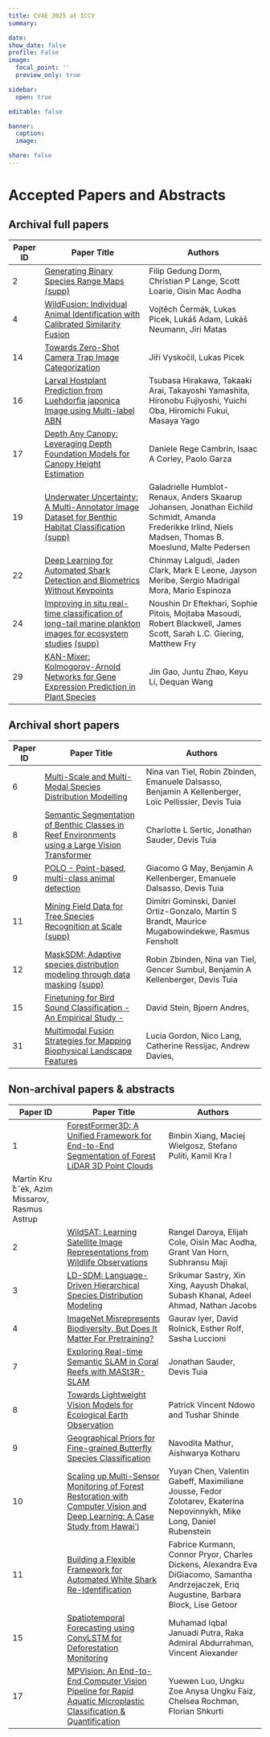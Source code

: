 ```yaml
---
title: CV4E 2025 at ICCV
summary:

date:
show_date: false
profile: False
image:
  focal_point: ''
  preview_only: true

sidebar:
  open: true

editable: false 

banner:
  caption:
  image:

share: false
---
```


<!-- # Workshop Recording -->


<!-- <a href="https://www.youtube.com/watch?v=Qjd816N8Z6o" style="text-decoration:underline;" target="_blank">View Workshop Recording &rarr;</a> -->

# Accepted Papers and Abstracts

<!-- The workshop invited papers for archival (proceedings) and non-archival tracks. Additionally, abstracts were invited to the non-archival track. -->

## Archival full papers

| Paper ID | Paper Title                                                                                          | Authors                                                                                                                                                   |
| -------- | ---------------------------------------------------------------------------------------------------- | --------------------------------------------------------------------------------------------------------------------------------------------------------- |
| 2        | [Generating Binary Species Range Maps](/papers/02.pdf) [(supp)](/papers/02-supp.pdf)                                                                 | Filip Gedung Dorm, Christian P Lange, Scott Loarie, Oisin Mac Aodha                                                                                       |
| 4        | [WildFusion: Individual Animal Identification with Calibrated Similarity Fusion](/papers/04.pdf)                       | Vojtěch Čermák, Lukas Picek, Lukáš Adam, Lukáš Neumann, Jiri Matas                                                                                        |
| 14       | [Towards Zero-Shot Camera Trap Image Categorization](/papers/14.pdf)                                                   | Jiří Vyskočil, Lukas Picek                                                                                                                                |
| 16       | [Larval Hostplant Prediction from Luehdorfia japonica Image using Multi-label ABN](/papers/16.pdf)                     | Tsubasa Hirakawa, Takaaki Arai, Takayoshi Yamashita, Hironobu Fujiyoshi, Yuichi Oba, Hiromichi Fukui, Masaya Yago                                         |
| 17       | [Depth Any Canopy: Leveraging Depth Foundation Models for Canopy Height Estimation](/papers/17.pdf)                    | Daniele Rege Cambrin, Isaac A Corley, Paolo Garza                                                                                                         |
| 19       | [Underwater Uncertainty: A Multi-Annotator Image Dataset for Benthic Habitat Classification](/papers/19.pdf) [(supp)](/papers/19-supp.pdf)           | Galadrielle Humblot-Renaux, Anders Skaarup Johansen, Jonathan Eichild Schmidt, Amanda Frederikke Irlind, Niels Madsen, Thomas B. Moeslund, Malte Pedersen |
| 22       | [Deep Learning for Automated Shark Detection and Biometrics Without Keypoints](/papers/22.pdf)                         | Chinmay Lalgudi, Jaden Clark, Mark E Leone, Jayson Meribe, Sergio Madrigal Mora, Mario Espinoza                                                           |
| 24       | [Improving in situ real-time classification of long-tail marine plankton images for ecosystem studies](/papers/24.pdf) [(supp)](/papers/24-supp.pdf) | Noushin Dr Eftekhari, Sophie Pitois, Mojtaba Masoudi, Robert Blackwell, James Scott, Sarah L.C. Giering, Matthew Fry                                      |
| 29       | [KAN-Mixer: Kolmogorov-Arnold Networks for Gene Expression Prediction in Plant Species](/papers/29.pdf)                | Jin Gao, Juntu Zhao, Keyu Li, Dequan Wang                                                                                                                 |

## Archival short papers

| Paper ID | Paper Title                                                                                    | Authors                                                                                               |
| -------- | ---------------------------------------------------------------------------------------------- | ----------------------------------------------------------------------------------------------------- |
| 6        | [Multi-Scale and Multi-Modal Species Distribution Modelling](/papers/06.pdf)                                     | Nina van Tiel, Robin Zbinden, Emanuele Dalsasso, Benjamin A Kellenberger, Loïc Pellissier, Devis Tuia |
| 8        | [Semantic Segmentation of Benthic Classes in Reef Environments using a Large Vision Transformer](/papers/08.pdf) | Charlotte L Sertic, Jonathan Sauder, Devis Tuia                                                       |
| 9        | [POLO - Point-based, multi-class animal detection](/papers/09.pdf)                                               | Giacomo G May, Benjamin A Kellenberger, Emanuele Dalsasso, Devis Tuia                                 |
| 11       | [Mining Field Data for Tree Species Recognition at Scale](/papers/11.pdf) [(supp)](/papers/11-supp.pdf)                                        | Dimitri Gominski, Daniel Ortiz-Gonzalo, Martin S Brandt, Maurice Mugabowindekwe, Rasmus Fensholt      |
| 12       | [MaskSDM: Adaptive species distribution modeling through data masking](/papers/12.pdf) [(supp)](/papers/12-supp.pdf)                           | Robin Zbinden, Nina van Tiel, Gencer Sumbul, Benjamin A Kellenberger, Devis Tuia                      |
| 15       | [Finetuning for Bird Sound Classification - An Empirical Study -](/papers/15.pdf)                                | David Stein, Bjoern Andres,                                                                           |
| 31       | [Multimodal Fusion Strategies for Mapping Biophysical Landscape Features](/papers/31.pdf)                        | Lucia Gordon, Nico Lang, Catherine Ressijac, Andrew Davies,                                           |

## Non-archival papers & abstracts

| Paper ID | Paper Title                                                                                                                                   | Authors                                                                                                   |
| -------- | --------------------------------------------------------------------------------------------------------------------------------------------- | --------------------------------------------------------------------------------------------------------- |
| 1       | [ForestFormer3D: A Unified Framework for End-to-End Segmentation of Forest LiDAR 3D Point Clouds](/papers/1_2025.pdf)                                             | Binbin Xiang, Maciej Wielgosz, Stefano Puliti, Kamil Kra ́l
Martin Kru ̊cˇek, Azim Missarov, Rasmus Astrup |
| 2       | [WildSAT: Learning Satellite Image Representations from Wildlife Observations](/papers/2_2025.pdf)                                                                                  | Rangel Daroya, Elijah Cole, Oisin Mac Aodha, Grant Van Horn, Subhransu Maji
| 3       | [LD-SDM: Language-Driven Hierarchical Species Distribution Modeling](/papers/3_2025.pdf)                                                           | Srikumar Sastry, Xin Xing, Aayush Dhakal, Subash Khanal, Adeel Ahmad, Nathan Jacobs|
| 4       | [ImageNet Misrepresents Biodiversity, But Does It Matter For Pretraining?](/papers/4_2025.pdf) | Gaurav Iyer, David Rolnick, Esther Rolf, Sasha Luccioni                                                            |
| 7       | [Exploring Real-time Semantic SLAM in Coral Reefs with MASt3R-SLAM](/papers/7_2025.pdf)                                    | Jonathan Sauder, Devis Tuia     |
| 8       | [Towards Lightweight Vision Models for Ecological Earth Observation](/papers/8_2025.pdf)                                                        | Patrick Vincent Ndowo and Tushar Shinde |
| 9       | [Geographical Priors for Fine-grained Butterfly Species Classification](/papers/9_2025.pdf)  | Navodita Mathur, Aishwarya Kotharu |
| 10       | [Scaling up Multi-Sensor Monitoring of Forest Restoration with Computer Vision and Deep Learning: A Case Study from Hawai'i](/papers/10_2025.pdf)       | Yuyan Chen, Valentin Gabeff, Maximiliane Jousse, Fedor Zolotarev, Ekaterina Nepovinnykh, Mike Long, Daniel Rubenstein           |
| 11       | [Building a Flexible Framework for Automated White Shark Re-Identification](/papers/11_2025.pdf) | Fabrice Kurmann, Connor Pryor, Charles Dickens, Alexandra Eva DiGiacomo, Samantha Andrzejaczek, Eriq Augustine, Barbara Block, Lise Getoor |
| 15       | [Spatiotemporal Forecasting using ConvLSTM for Deforestation Monitoring](/papers/15_2025.pdf) | Muhamad Iqbal Januadi Putra, Raka Admiral Abdurrahman, Vincent Alexander                       |
| 17       | [MPVision: An End-to-End Computer Vision Pipeline for Rapid Aquatic Microplastic Classification & Quantification](/papers/17_2025.pdf)                                 | Yuewen Luo, Ungku Zoe Anysa Ungku Faiz, Chelsea Rochman, Florian Shkurti|